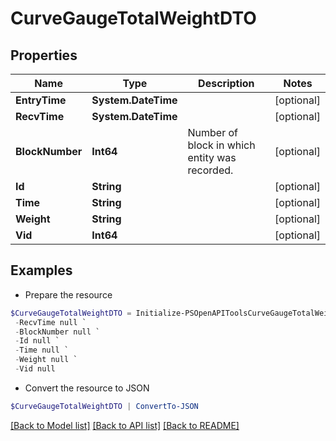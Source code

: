 # CurveGaugeTotalWeightDTO
## Properties

Name | Type | Description | Notes
------------ | ------------- | ------------- | -------------
**EntryTime** | **System.DateTime** |  | [optional] 
**RecvTime** | **System.DateTime** |  | [optional] 
**BlockNumber** | **Int64** | Number of block in which entity was recorded. | [optional] 
**Id** | **String** |  | [optional] 
**Time** | **String** |  | [optional] 
**Weight** | **String** |  | [optional] 
**Vid** | **Int64** |  | [optional] 

## Examples

- Prepare the resource
```powershell
$CurveGaugeTotalWeightDTO = Initialize-PSOpenAPIToolsCurveGaugeTotalWeightDTO  -EntryTime null `
 -RecvTime null `
 -BlockNumber null `
 -Id null `
 -Time null `
 -Weight null `
 -Vid null
```

- Convert the resource to JSON
```powershell
$CurveGaugeTotalWeightDTO | ConvertTo-JSON
```

[[Back to Model list]](../README.md#documentation-for-models) [[Back to API list]](../README.md#documentation-for-api-endpoints) [[Back to README]](../README.md)

